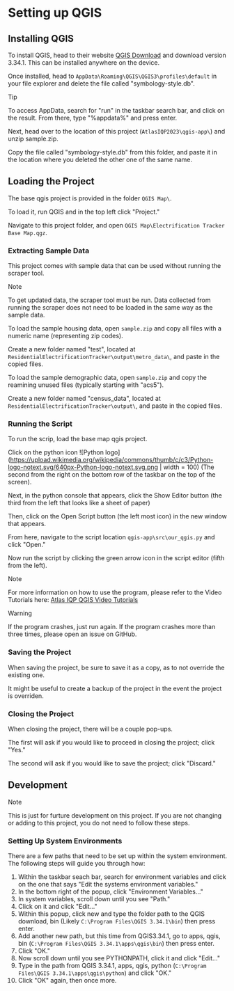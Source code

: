 # Setting up QGIS
## Installing QGIS
To install QGIS, head to their website [QGIS Download](https://qgis.org/en/site/forusers/download.html) and download version 3.34.1.
This can be installed anywhere on the device.

Once installed, head to `AppData\Roaming\QGIS\QGIS3\profiles\default` in your file explorer and delete the file called "symbology-style.db".

>[!TIP]
>To access AppData, search for "run" in the taskbar search bar, and click on the result.
>From there, type "%appdata%" and press enter.

Next, head over to the location of this project (`AtlasIQP2023\qgis-app\`) and unzip sample.zip.

Copy the file called "symbology-style.db" from this folder, and paste it in the location where you deleted the other one of the same name.

## Loading the Project
The base qgis project is provided in the folder `QGIS Map\`.

To load it, run QGIS and in the top left click "Project."

Navigate to this project folder, and open `QGIS Map\Electrification Tracker Base Map.qgz`.

### Extracting Sample Data
This project comes with sample data that can be used without running the scraper tool.

>[!NOTE]
>To get updated data, the scraper tool must be run.
>Data collected from running the scraper does not need to be loaded in the same way as the sample data.

To load the sample housing data, open `sample.zip` and copy all files with a numeric name (representing zip codes).

Create a new folder named "test", located at `ResidentialElectrificationTracker\output\metro_data\`, and paste in the copied files.

To load the sample demographic data, open `sample.zip` and copy the reamining unused files (typically starting with "acs5").

Create a new folder named "census_data", located at `ResidentialElectrificationTracker\output\`, and paste in the copied files.

### Running the Script
To run the scrip, load the base map qgis project.

Click on the python icon ![Python logo](https://upload.wikimedia.org/wikipedia/commons/thumb/c/c3/Python-logo-notext.svg/640px-Python-logo-notext.svg.png | width = 100) (The second from the right on the bottom row of the taskbar on the top of the screen).

Next, in the python console that appears, click the Show Editor button (the third from the left that looks like a sheet of paper)

Then, click on the Open Script button (the left most icon) in the new window that appears.

From here, navigate to the script location `qgis-app\src\our_qgis.py` and click "Open."

Now run the script by clicking the green arrow icon in the script editor (fifth from the left).

>[!NOTE]
>For more information on how to use the program, please refer to the Video Tutorials here: [Atlas IQP QGIS Video Tutorials](link)

>[!WARNING]
>If the program crashes, just run again. If the program crashes more than three times, please open an issue on GitHub.

### Saving the Project
When saving the project, be sure to save it as a copy, as to not override the existing one.

It might be useful to create a backup of the project in the event the project is overriden.

### Closing the Project
When closing the project, there will be a couple pop-ups.

The first will ask if you would like to proceed in closing the project; click "Yes."

The second will ask if you would like to save the project; click "Discard."


## Development
>[!NOTE]
>This is just for furture development on this project. If you are not changing or adding to this project, you do not need to follow these steps.

### Setting Up System Environments
There are a few paths that need to be set up within the system environment. The following steps will guide you through how:
1. Within the taskbar seach bar, search for environment variables and click on the one that says "Edit the systems environment variables."
2. In the bottom right of the popup, click "Environment Variables..."
3. In system variables, scroll down until you see "Path."
4. Click on it and click "Edit..."
5. Within this popup, click new and type the folder path to the QGIS download, bin (Likely `C:\Program Files\QGIS 3.34.1\bin`) then press enter.
6. Add another new path, but this time from QGIS3.34.1, go to apps, qgis, bin (`C:\Program Files\QGIS 3.34.1\apps\qgis\bin`) then press enter.
7. Click "OK."
8. Now scroll down until you see PYTHONPATH, click it and click "Edit..."
9. Type in the path from QGIS 3.34.1, apps, qgis, python (`C:\Program Files\QGIS 3.34.1\apps\qgis\python`) and click "OK."
10. Click "OK" again, then once more.
